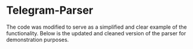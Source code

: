 # Telegram-Parser
The code was modified to serve as a simplified and clear example of the functionality.
Below is the updated and cleaned version of the parser for demonstration purposes.
